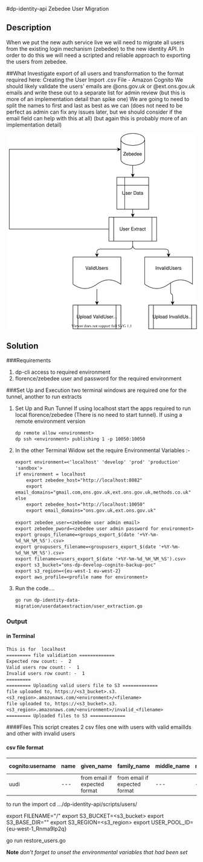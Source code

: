 #dp-identity-api Zebedee User Migration
## Description

When we put the new auth service live we will need to migrate all users from the existing login mechanism (zebedee) to the new identity API. In order to do this we will need a scripted and reliable approach to exporting the users from zebedee.

##What
Investigate export of all users and transformation to the format required here: Creating the User Import .csv File - Amazon Cognito
We should likely validate the users' emails are @ons.gov.uk or @ext.ons.gov.uk emails and write these out to a separate list for admin review (but this is more of an implementation detail than spike one)
We are going to need to split the names to first and last as best as we can (does not need to be perfect as admin can fix any issues later, but we should consider if the email field can help with this at all) (but again this is probably more of an implementation detail)

![dataflow](dataflow.drawio.svg)

## Solution 
###Requirements 
1.  dp-cli access to required environment
2.  florence/zebedee user and password for the required environment

###Set Up and Execution
two terminal windows are required  one for the tunnel, another to run extracts 
1. Set Up and Run Tunnel
    If using localhost start the apps required to run local florence/zebedee (There is no need to start tunnel).
    If using a remote environment version
    ```shell
    dp remote allow <environment>
    dp ssh <environment> publishing 1 -p 10050:10050
    ```
2. In the other Terminal Widow  set the require  Environmental Variables :-
    ``` shell 
    export environment=<'localhost' 'develop' 'prod' 'production' 'sandbox'>
    if environment = localhost 
        export zebedee_host="http://localhost:8082" 
        export email_domains="gmail.com,ons.gov.uk,ext.ons.gov.uk,methods.co.uk"
    else 
        export zebedee_host="http://localhost:10050" 
        export email_domains="ons.gov.uk,ext.ons.gov.uk"

    export zebedee_user=<zebedee user admin email>
    export zebedee_pword=<zebedee user admin password for environment>
    export groups_filename=<groups_export_$(date '+%Y-%m-%d_%H_%M_%S').csv>
    export groupusers_filename=<groupusers_export_$(date '+%Y-%m-%d_%H_%M_%S').csv>
    export filename=<users_export_$(date '+%Y-%m-%d_%H_%M_%S').csv>
    export s3_bucket="ons-dp-develop-cognito-backup-poc"
    export s3_region=<{eu-west-1 eu-west-2}
    export aws_profile=<profile name for environment>
    ```

3. Run the code....
   ``` shell
   go run dp-identity-data-migration/userdataextraction/user_extraction.go
   ```

### Output
#### in Terminal 
```
This is for  localhost
========= file validiation =============
Expected row count: -  2
Valid users row count: -  1
Invalid users row count: -  1
=========
========= Uploading valid users file to S3 =============
file uploaded to, https://<s3_bucket>.s3.<s3_region>.amazonaws.com/<environment>/<filename>
file uploaded to, https://<s3_bucket>.s3.<s3_region>.amazonaws.com/<environment>/invalid_<filename>
========= Uploaded files to S3 =============
```

####Files
This script creates 2 csv files one with users with valid emailIds and other with invalid users 
#### csv file format 
cognito:username | name | given_name | family_name | middle_name | nickname | preferred_username | profile	picture | website | email | email_verified | gender | birthdate | zoneinfo | locale | phone_number | phone_number_verified | address | updated_at | cognito:mfa_enabled
--- | --- | --- | --- | --- | --- | --- | --- | --- | --- | --- | --- | --- | --- | --- | --- | --- | --- | --- | ---
uudi | --- | from email if expected format | from email if expected format | --- | --- | --- | --- | --- | email | true | --- | --- | --- | --- | --- | false | --- | --- | false 


to run the import 
cd .../dp-identity-api/scripts/users/

export FILENAME="<ENVIRONMENT>/<filename>"
export S3_BUCKET=<s3_bucket>
export S3_BASE_DIR=""
export S3_REGION=<s3_region>
export USER_POOL_ID={eu-west-1_Rnma9lp2q}

go run restore_users.go

**Note** *don't forget to unset the environmental variables that had been set*
